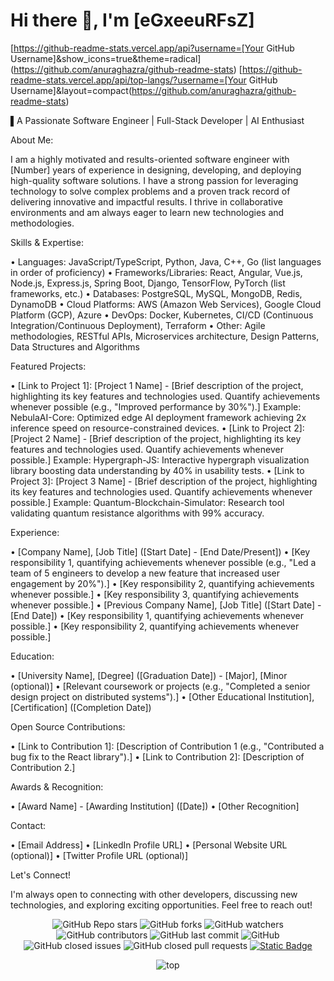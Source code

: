 # Hi there 👋, I'm [eGxeeuRFsZ]

[https://github-readme-stats.vercel.app/api?username=[Your GitHub Username]&show_icons=true&theme=radical](https://github.com/anuraghazra/github-readme-stats)
[https://github-readme-stats.vercel.app/api/top-langs/?username=[Your GitHub Username]&layout=compact(https://github.com/anuraghazra/github-readme-stats)

▌A Passionate Software Engineer | Full-Stack Developer | AI Enthusiast

About Me:

I am a highly motivated and results-oriented software engineer with [Number] years of experience in designing, developing, and deploying high-quality software solutions. I have a strong passion for leveraging technology to solve complex problems and a proven track record of delivering innovative and impactful results. I thrive in collaborative environments and am always eager to learn new technologies and methodologies.

Skills & Expertise:

•  Languages: JavaScript/TypeScript, Python, Java, C++, Go (list languages in order of proficiency)
•  Frameworks/Libraries: React, Angular, Vue.js, Node.js, Express.js, Spring Boot, Django, TensorFlow, PyTorch (list frameworks, etc.)
•  Databases: PostgreSQL, MySQL, MongoDB, Redis, DynamoDB
•  Cloud Platforms: AWS (Amazon Web Services), Google Cloud Platform (GCP), Azure
•  DevOps: Docker, Kubernetes, CI/CD (Continuous Integration/Continuous Deployment), Terraform
•  Other: Agile methodologies, RESTful APIs, Microservices architecture, Design Patterns, Data Structures and Algorithms

Featured Projects:

•  [Link to Project 1]: [Project 1 Name] - [Brief description of the project, highlighting its key features and technologies used. Quantify achievements whenever possible (e.g., "Improved performance by 30%").] Example: NebulaAI-Core: Optimized edge AI deployment framework achieving 2x inference speed on resource-constrained devices.
•  [Link to Project 2]: [Project 2 Name] - [Brief description of the project, highlighting its key features and technologies used. Quantify achievements whenever possible.] Example: Hypergraph-JS: Interactive hypergraph visualization library boosting data understanding by 40% in usability tests.
•  [Link to Project 3]: [Project 3 Name] - [Brief description of the project, highlighting its key features and technologies used. Quantify achievements whenever possible.] Example: Quantum-Blockchain-Simulator: Research tool validating quantum resistance algorithms with 99% accuracy.

Experience:

•  [Company Name], [Job Title] ([Start Date] - [End Date/Present])
  •  [Key responsibility 1, quantifying achievements whenever possible (e.g., "Led a team of 5 engineers to develop a new feature that increased user engagement by 20%").]
  •  [Key responsibility 2, quantifying achievements whenever possible.]
  •  [Key responsibility 3, quantifying achievements whenever possible.]
•  [Previous Company Name], [Job Title] ([Start Date] - [End Date])
  •  [Key responsibility 1, quantifying achievements whenever possible.]
  •  [Key responsibility 2, quantifying achievements whenever possible.]

Education:

•  [University Name], [Degree] ([Graduation Date]) - [Major], [Minor (optional)]
  •  [Relevant coursework or projects (e.g., "Completed a senior design project on distributed systems").]
•  [Other Educational Institution], [Certification] ([Completion Date])

Open Source Contributions:

•  [Link to Contribution 1]: [Description of Contribution 1 (e.g., "Contributed a bug fix to the React library").]
•  [Link to Contribution 2]: [Description of Contribution 2.]

Awards & Recognition:

•  [Award Name] - [Awarding Institution] ([Date])
•  [Other Recognition]

Contact:

•  [Email Address]
•  [LinkedIn Profile URL]
•  [Personal Website URL (optional)]
•  [Twitter Profile URL (optional)]

Let's Connect!

I'm always open to connecting with other developers, discussing new technologies, and exploring exciting opportunities. Feel free to reach out!

<p align="center">
  <img alt="GitHub Repo stars" src="https://img.shields.io/github/stars/rzashakeri/beautify-github-profile?style=flat-square">
  <img alt="GitHub forks" src="https://img.shields.io/github/forks/rzashakeri/beautify-github-profile?style=flat-square">
  <img alt="GitHub watchers" src="https://img.shields.io/github/watchers/rzashakeri/beautify-github-profile?style=flat-square">
  <img alt="GitHub contributors" src="https://img.shields.io/github/contributors/rzashakeri/beautify-github-profile?color=blue&style=flat-square">
  <img alt="GitHub last commit" src="https://img.shields.io/github/last-commit/rzashakeri/beautify-github-profile?color=blue&style=flat-square">
  <img alt="GitHub" src="https://img.shields.io/github/license/rzashakeri/beautify-github-profile?color=blue&style=flat-square">
  <img alt="GitHub closed issues" src="https://img.shields.io/github/issues-closed/rzashakeri/beautify-github-profile?color=blue&style=flat-square">
  <img alt="GitHub closed pull requests" src="https://img.shields.io/github/issues-pr-closed/rzashakeri/beautify-github-profile?color=blue&style=flat-square">
<a href="readme-fa.md"><img alt="Static Badge" src="https://img.shields.io/badge/translation-farsi-blue?style=flat-square"></a>
</p>
<p align="center">
  <img src="https://github-readme-stats.vercel.app/api/top-langs/?username=rzashakeri&layout=pie&size_weight=1" alt=top langs>
</p>
